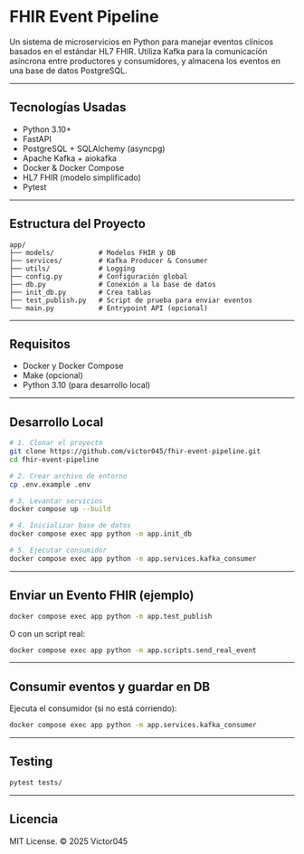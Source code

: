 # FHIR Event Pipeline

Un sistema de microservicios en Python para manejar eventos clínicos basados en el estándar HL7 FHIR. Utiliza Kafka para la comunicación asíncrona entre productores y consumidores, y almacena los eventos en una base de datos PostgreSQL.

---

## Tecnologías Usadas

- Python 3.10+
- FastAPI
- PostgreSQL + SQLAlchemy (asyncpg)
- Apache Kafka + aiokafka
- Docker & Docker Compose
- HL7 FHIR (modelo simplificado)
- Pytest

---

## Estructura del Proyecto

```
app/
├── models/           # Modelos FHIR y DB
├── services/         # Kafka Producer & Consumer
├── utils/            # Logging
├── config.py         # Configuración global
├── db.py             # Conexión a la base de datos
├── init_db.py        # Crea tablas
├── test_publish.py   # Script de prueba para enviar eventos
└── main.py           # Entrypoint API (opcional)
```

---

## Requisitos

- Docker y Docker Compose
- Make (opcional)
- Python 3.10 (para desarrollo local)

---

## Desarrollo Local

```bash
# 1. Clonar el proyecto
git clone https://github.com/victor045/fhir-event-pipeline.git
cd fhir-event-pipeline

# 2. Crear archivo de entorno
cp .env.example .env

# 3. Levantar servicios
docker compose up --build

# 4. Inicializar base de datos
docker compose exec app python -m app.init_db

# 5. Ejecutar consumidor
docker compose exec app python -m app.services.kafka_consumer
```

---

## Enviar un Evento FHIR (ejemplo)

```bash
docker compose exec app python -m app.test_publish
```

O con un script real:

```bash
docker compose exec app python -m app.scripts.send_real_event
```

---

## Consumir eventos y guardar en DB

Ejecuta el consumidor (si no está corriendo):

```bash
docker compose exec app python -m app.services.kafka_consumer
```

---

## Testing

```bash
pytest tests/
```

---

## Licencia

MIT License. © 2025 Victor045
